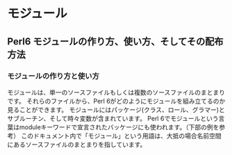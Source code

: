 # モジュール

## Perl6 モジュールの作り方、使い方、そしてその配布方法

### モジュールの作り方と使い方

モジュールは、単一のソースファイルもしくは複数のソースファイルのまとまりです。
それらのファイルから、Perl 6がどのようにモジュールを組み立てるのか見ることができます。
モジュールにはパッケージ(クラス、ロール、グラマー)とサブルーチン、そして時々変数が含まれています。
Perl 6でモジュールという言葉はmoduleキーワードで宣言されたバッケージにも使われます。（下部の例を参考）
このドキュメント内で「モジュール」という用語は、大抵の場合名前空間にあるソースファイルのまとまりを指しています。
